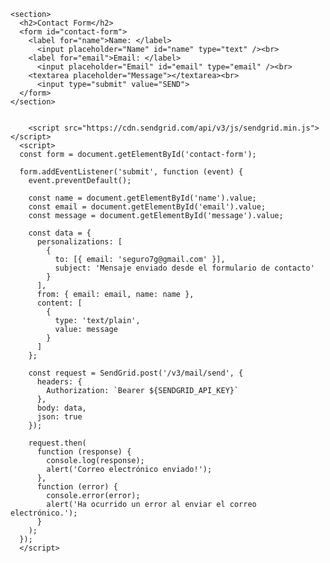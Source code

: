 
    <section>
      <h2>Contact Form</h2>
      <form id="contact-form">
        <label for="name">Name: </label>
          <input placeholder="Name" id="name" type="text" /><br>
        <label for="email">Email: </label>
          <input placeholder="Email" id="email" type="email" /><br>
        <textarea placeholder="Message"></textarea><br>
          <input type="submit" value="SEND">
      </form>
    </section>


        <script src="https://cdn.sendgrid.com/api/v3/js/sendgrid.min.js"></script>
      <script>
      const form = document.getElementById('contact-form');

      form.addEventListener('submit', function (event) {
        event.preventDefault();

        const name = document.getElementById('name').value;
        const email = document.getElementById('email').value;
        const message = document.getElementById('message').value;

        const data = {
          personalizations: [
            {
              to: [{ email: 'seguro7g@gmail.com' }],
              subject: 'Mensaje enviado desde el formulario de contacto'
            }
          ],
          from: { email: email, name: name },
          content: [
            {
              type: 'text/plain',
              value: message
            }
          ]
        };

        const request = SendGrid.post('/v3/mail/send', {
          headers: {
            Authorization: `Bearer ${SENDGRID_API_KEY}`
          },
          body: data,
          json: true
        });

        request.then(
          function (response) {
            console.log(response);
            alert('Correo electrónico enviado!');
          },
          function (error) {
            console.error(error);
            alert('Ha ocurrido un error al enviar el correo electrónico.');
          }
        );
      });
      </script>
